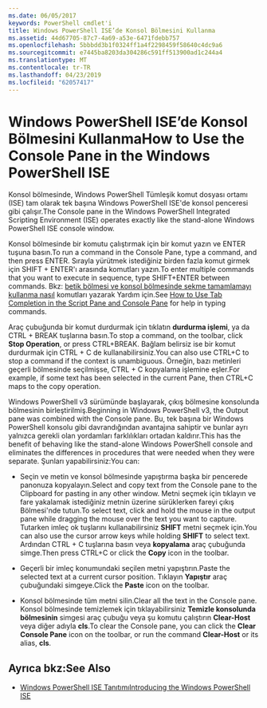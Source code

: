 ```yaml
---
ms.date: 06/05/2017
keywords: PowerShell cmdlet'i
title: Windows PowerShell ISE’de Konsol Bölmesini Kullanma
ms.assetid: 44d67705-87c7-4a69-a53e-6471fdebb757
ms.openlocfilehash: 5bbbdd3b1f0324ff1a4f2298459f58640c4dc9a6
ms.sourcegitcommit: e7445ba8203da304286c591ff513900ad1c244a4
ms.translationtype: MT
ms.contentlocale: tr-TR
ms.lasthandoff: 04/23/2019
ms.locfileid: "62057417"
---
```

# <a name="how-to-use-the-console-pane-in-the-windows-powershell-ise"></a><span data-ttu-id="c62eb-103">Windows PowerShell ISE’de Konsol Bölmesini Kullanma</span><span class="sxs-lookup"><span data-stu-id="c62eb-103">How to Use the Console Pane in the Windows PowerShell ISE</span></span>

<span data-ttu-id="c62eb-104">Konsol bölmesinde, Windows PowerShell Tümleşik komut dosyası ortamı (ISE) tam olarak tek başına Windows PowerShell ISE'de konsol penceresi gibi çalışır.</span><span class="sxs-lookup"><span data-stu-id="c62eb-104">The Console pane in the Windows PowerShell Integrated Scripting Environment (ISE) operates exactly like the stand-alone Windows PowerShell ISE console window.</span></span>

<span data-ttu-id="c62eb-105">Konsol bölmesinde bir komutu çalıştırmak için bir komut yazın ve ENTER tuşuna basın.</span><span class="sxs-lookup"><span data-stu-id="c62eb-105">To run a command in the Console Pane, type a command, and then press ENTER.</span></span> <span data-ttu-id="c62eb-106">Sırayla yürütmek istediğiniz birden fazla komut girmek için SHIFT + ENTER'ı arasında komutları yazın.</span><span class="sxs-lookup"><span data-stu-id="c62eb-106">To enter multiple commands that you want to execute in sequence, type SHIFT+ENTER between commands.</span></span> <span data-ttu-id="c62eb-107">Bkz: [betik bölmesi ve konsol bölmesinde sekme tamamlamayı kullanma nasıl](How-to-Use-Tab-Completion-in-the-Script-Pane-and-Console-Pane.md) komutları yazarak Yardım için.</span><span class="sxs-lookup"><span data-stu-id="c62eb-107">See [How to Use Tab Completion in the Script Pane and Console Pane](How-to-Use-Tab-Completion-in-the-Script-Pane-and-Console-Pane.md) for help in typing commands.</span></span>

<span data-ttu-id="c62eb-108">Araç çubuğunda bir komut durdurmak için tıklatın **durdurma işlemi**, ya da CTRL + BREAK tuşlarına basın.</span><span class="sxs-lookup"><span data-stu-id="c62eb-108">To stop a command, on the toolbar, click **Stop Operation**, or press CTRL+BREAK.</span></span> <span data-ttu-id="c62eb-109">Bağlam belirsiz ise bir komut durdurmak için CTRL + C de kullanabilirsiniz.</span><span class="sxs-lookup"><span data-stu-id="c62eb-109">You can also use CTRL+C to stop a command if the context is unambiguous.</span></span> <span data-ttu-id="c62eb-110">Örneğin, bazı metinleri geçerli bölmesinde seçilmişse, CTRL + C kopyalama işlemine eşler.</span><span class="sxs-lookup"><span data-stu-id="c62eb-110">For example, if some text has been selected in the current Pane, then CTRL+C maps to the copy operation.</span></span>

<span data-ttu-id="c62eb-111">Windows PowerShell v3 sürümünde başlayarak, çıkış bölmesine konsolunda bölmesinin birleştirilmiş.</span><span class="sxs-lookup"><span data-stu-id="c62eb-111">Beginning in Windows PowerShell v3, the Output pane was combined with the Console pane.</span></span> <span data-ttu-id="c62eb-112">Bu, tek başına bir Windows PowerShell konsolu gibi davrandığından avantajına sahiptir ve bunlar ayrı yalnızca gerekli olan yordamları farklılıkları ortadan kaldırır.</span><span class="sxs-lookup"><span data-stu-id="c62eb-112">This has the benefit of behaving like the stand-alone Windows PowerShell console and eliminates the differences in procedures that were needed when they were separate.</span></span> <span data-ttu-id="c62eb-113">Şunları yapabilirsiniz:</span><span class="sxs-lookup"><span data-stu-id="c62eb-113">You can:</span></span>

- <span data-ttu-id="c62eb-114">Seçin ve metin ve konsol bölmesinde yapıştırma başka bir pencerede panonuza kopyalayın.</span><span class="sxs-lookup"><span data-stu-id="c62eb-114">Select and copy text from the Console pane to the Clipboard for pasting in any other window.</span></span> <span data-ttu-id="c62eb-115">Metni seçmek için tıklayın ve fare yakalamak istediğiniz metnin üzerine sürüklerken fareyi çıkış Bölmesi'nde tutun.</span><span class="sxs-lookup"><span data-stu-id="c62eb-115">To select text, click and hold the mouse in the output pane while dragging the mouse over the text you want to capture.</span></span> <span data-ttu-id="c62eb-116">Tutarken imleç ok tuşlarını kullanabilirsiniz **SHIFT** metni seçmek için.</span><span class="sxs-lookup"><span data-stu-id="c62eb-116">You can also use the cursor arrow keys while holding **SHIFT** to select text.</span></span> <span data-ttu-id="c62eb-117">Ardından CTRL + C tuşlarına basın veya **kopyalama** araç çubuğunda simge.</span><span class="sxs-lookup"><span data-stu-id="c62eb-117">Then press CTRL+C or click the **Copy** icon in the toolbar.</span></span>

- <span data-ttu-id="c62eb-118">Geçerli bir imleç konumundaki seçilen metni yapıştırın.</span><span class="sxs-lookup"><span data-stu-id="c62eb-118">Paste the selected text at a current cursor position.</span></span> <span data-ttu-id="c62eb-119">Tıklayın **Yapıştır** araç çubuğundaki simgeye.</span><span class="sxs-lookup"><span data-stu-id="c62eb-119">Click the **Paste** icon on the toolbar.</span></span>

- <span data-ttu-id="c62eb-120">Konsol bölmesinde tüm metni silin.</span><span class="sxs-lookup"><span data-stu-id="c62eb-120">Clear all the text in the Console pane.</span></span> <span data-ttu-id="c62eb-121">Konsol bölmesinde temizlemek için tıklayabilirsiniz **Temizle konsolunda bölmesinin** simgesi araç çubuğu veya şu komutu çalıştırın **Clear-Host** veya diğer adıyla **cls**.</span><span class="sxs-lookup"><span data-stu-id="c62eb-121">To clear the Console pane, you can click the **Clear Console Pane** icon on the toolbar, or run the command **Clear-Host** or its alias, **cls**.</span></span>

## <a name="see-also"></a><span data-ttu-id="c62eb-122">Ayrıca bkz:</span><span class="sxs-lookup"><span data-stu-id="c62eb-122">See Also</span></span>

- [<span data-ttu-id="c62eb-123">Windows PowerShell ISE Tanıtımı</span><span class="sxs-lookup"><span data-stu-id="c62eb-123">Introducing the Windows PowerShell ISE</span></span>](Introducing-the-Windows-PowerShell-ISE.md)